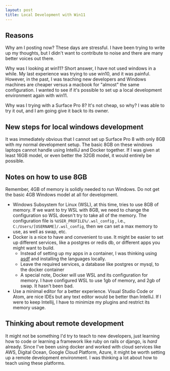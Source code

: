 ```yaml
---
layout: post
title: Local Development with Win11
---
```


## Reasons

Why am I posting now? These days are stressful. I have been trying to write up my thoughts, but I didn't want to
contribute to noise and there are many better voices out there.

Why was I looking at win11? Short answer, I have not used windows in a while.  My last experience was trying to use
win10, and it was painful. However, in the past, I was teaching new developers and Windows machines are cheaper
versus a macbook for "almost" the same configuration.  I wanted to see if it's possible to set up a local
development environment again with win11.

Why was I trying with a Surface Pro 8? It's not cheap, so why?  I was able to try it out, and I am going give it
back to its owner.

## New steps for local windows development

It was immediately obvious that I cannot set up Surface Pro 8 with only 8GB with my normal development setup.
The basic 8GB on these windows laptops cannot handle using IntelliJ and Docker together. If I was given at least 16GB
model, or even better the 32GB model, it would entirely be possible.

## Notes on how to use 8GB

Remember, 4GB of memory is solidly needed to run Windows.  Do not get the basic 4GB Windows model at all for
development.

- Windows Subsystem for Linux (WSL), at this time, tries to use 8GB of memory.  If we want to try WSL with 8GB, we need
to change the configuration so WSL doesn't try to take all of the memory.  The configuration file is `%USER_PROFILE%/.wsl_config`
, i.e., `C:/Users/[USERNAME]/.wsl_config`, then we can set a max memory to use, as well as swap, etc.
- Docker is a nice to have and convenient to use.  It might be easier to set up different services, like a postgres or
redis db, or different apps you might want to build.
  - Instead of setting up my apps in a container, I was thinking using [asdf](https://github.com/asdf-vm/asdf) and
  installing the languages locally.
  - Leave the required services, a database like postgres or mysql, to the docker container
  - A special note, Docker will use WSL and its configuration for memory.  I have configured WSL to use 1gb of memory,
  and 2gb of swap.  It hasn't been bad.
- Use a minimal editor for a better experience.  Visual Studio Code or Atom, are nice IDEs but any text editor would
be better than IntelliJ.  If I were to keep Intellij, I have to minimize my plugins and restrict its memory usage.

## Thinking about remote development

It might not be something I'd try to teach to new developers, just learning how to code or learning a framework like
ruby on rails or django, is _hard_ already.  Since I've been using docker and worked with cloud services like AWS,
Digital Ocean, Google Cloud Platform, Azure, it might be worth setting up a remote development environment.  I was
thinking a lot about how to teach using these platforms.
